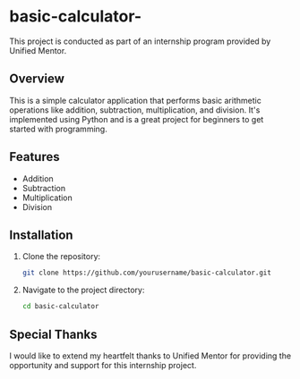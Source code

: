 # basic-calculator-

This project is conducted as part of an internship program provided by Unified Mentor. 

## Overview
This is a simple calculator application that performs basic arithmetic operations like addition, subtraction, multiplication, and division. It's implemented using Python and is a great project for beginners to get started with programming.

## Features
- Addition
- Subtraction
- Multiplication
- Division

## Installation
1. Clone the repository:
    ```bash
    git clone https://github.com/yourusername/basic-calculator.git
    ```
2. Navigate to the project directory:
    ```bash
    cd basic-calculator
    ```
## Special Thanks

I would like to extend my heartfelt thanks to Unified Mentor for providing the opportunity and support for this internship project.
